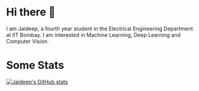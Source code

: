 # Hi there 👋
I am Jaideep, a fourth year student in the Electrical Engineering Department at IIT Bombay. I am interested in Machine Learning, Deep Learning and Computer Vision.

# Some Stats
[![Jaideep's GitHub stats](https://github-readme-stats.vercel.app/api?username=jaideepk3)](https://github.com/anuraghazra/github-readme-stats)

<!--
**jaideepk3/jaideepk3** is a ✨ _special_ ✨ repository because its `README.md` (this file) appears on your GitHub profile.

Here are some ideas to get you started:

- 🔭 I’m currently working on ...
- 🌱 I’m currently learning ...
- 👯 I’m looking to collaborate on ...
- 🤔 I’m looking for help with ...
- 💬 Ask me about ...
- 📫 How to reach me: ...
- 😄 Pronouns: ...
- ⚡ Fun fact: ...
-->
